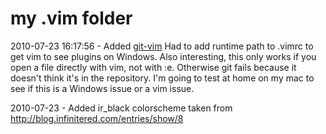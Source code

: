 my .vim folder
==============

2010-07-23 16:17:56 - Added [git-vim](http://github.com/motemen/git-vim)  Had to add runtime path to .vimrc to get vim to see plugins on Windows.  Also interesting, this only works if you open a file directly with vim, not with :e.  Otherwise git fails because it doesn't think it's in the repository.  I'm going to test at home on my mac to see if this is a Windows issue or a vim issue.


2010-07-23 - Added ir_black colorscheme taken from http://blog.infinitered.com/entries/show/8

